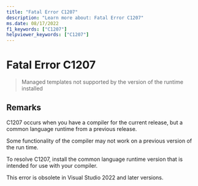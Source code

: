 ```yaml
---
title: "Fatal Error C1207"
description: "Learn more about: Fatal Error C1207"
ms.date: 08/17/2022
f1_keywords: ["C1207"]
helpviewer_keywords: ["C1207"]
---
```

# Fatal Error C1207

> Managed templates not supported by the version of the runtime installed

## Remarks

C1207 occurs when you have a compiler for the current release, but a common language runtime from a previous release.

Some functionality of the compiler may not work on a previous version of the run time.

To resolve C1207, install the common language runtime version that is intended for use with your compiler.

This error is obsolete in Visual Studio 2022 and later versions.
